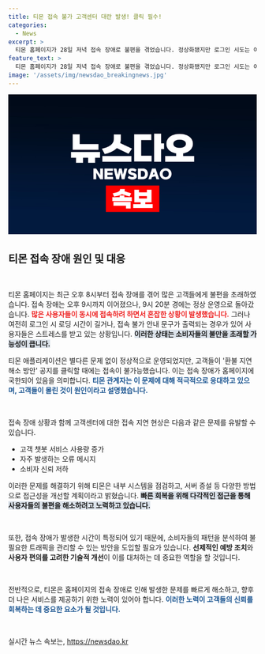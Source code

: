 ```yaml
---
title: 티몬 접속 불가 고객센터 대란 발생! 클릭 필수!
categories:
  - News
excerpt: >
  티몬 홈페이지가 28일 저녁 접속 장애로 불편을 겪었습니다. 정상화됐지만 로그인 시도는 여전히 느리거나 불가능해, 고객센터 문의도 지연되고 있습니다. 막대한 고객 몰림이 원인으로 지적되었습니다.
feature_text: >
  티몬 홈페이지가 28일 저녁 접속 장애로 불편을 겪었습니다. 정상화됐지만 로그인 시도는 여전히 느리거나 불가능해, 고객센터 문의도 지연되고 있습니다. 막대한 고객 몰림이 원인으로 지적되었습니다.
image: '/assets/img/newsdao_breakingnews.jpg'
---
```


<p><img src="/assets/img/newsdao_breakingnews.jpg" alt="koreaapp 속보" /></p>

<h2 data-ke-size="size26">티몬 접속 장애 원인 및 대응</h2>

<p data-ke-size="size16">&nbsp;</p>

<p>티몬 홈페이지는 최근 오후 8시부터 접속 장애를 겪어 많은 고객들에게 불편을 초래하였습니다. 접속 장애는 오후 9시까지 이어졌으나, 9시 20분 경에는 정상 운영으로 돌아갔습니다. <b><span style="color: #ee2323;">많은 사용자들이 동시에 접속하려 하면서 혼잡한 상황이 발생했습니다.</span></b> 그러나 여전히 로그인 시 로딩 시간이 길거나, 접속 불가 안내 문구가 출력되는 경우가 있어 사용자들은 스트레스를 받고 있는 상황입니다. <b><span style="background-color: #21538527;">이러한 상태는 소비자들의 불만을 초래할 가능성이 큽니다.</span></b></p>

<p>티몬 애플리케이션은 별다른 문제 없이 정상적으로 운영되었지만, 고객들이 '환불 지연 해소 방안' 공지를 클릭할 때에는 접속이 불가능했습니다. 이는 접속 장애가 홈페이지에 국한되어 있음을 의미합니다. <b><span style="color: #1a5490;">티몬 관계자는 이 문제에 대해 적극적으로 응대하고 있으며, 고객들이 몰린 것이 원인이라고 설명했습니다.</span></b></p>

<p data-ke-size="size16">&nbsp;</p>

<p>접속 장애 상황과 함께 고객센터에 대한 접속 지연 현상은 다음과 같은 문제를 유발할 수 있습니다.</p>

<ul>
  <li>고객 챗봇 서비스 사용량 증가</li>
  <li>자주 발생하는 오류 메시지</li>
  <li>소비자 신뢰 저하</li>
</ul>

<p>이러한 문제를 해결하기 위해 티몬은 내부 시스템을 점검하고, 서버 증설 등 다양한 방법으로 접근성을 개선할 계획이라고 밝혔습니다. <b><span style="background-color: #21538527;">빠른 회복을 위해 다각적인 접근을 통해 사용자들의 불편을 해소하려고 노력하고 있습니다.</span></b></p>

<p data-ke-size="size16">&nbsp;</p>

<p>또한, 접속 장애가 발생한 시간이 특정되어 있기 때문에, 소비자들의 패턴을 분석하여 불필요한 트래픽을 관리할 수 있는 방안을 도입할 필요가 있습니다. <b>선제적인 예방 조치</b>와 <b>사용자 편의를 고려한 기술적 개선</b>이 이를 대처하는 데 중요한 역할을 할 것입니다.</p>

<p data-ke-size="size16">&nbsp;</p>

<p>전반적으로, 티몬은 홈페이지의 접속 장애로 인해 발생한 문제를 빠르게 해소하고, 향후 더 나은 서비스를 제공하기 위한 노력이 있어야 합니다. <b><span style="color: #1a5490;">이러한 노력이 고객들의 신뢰를 회복하는 데 중요한 요소가 될 것입니다.</span></b> </p>

<p data-ke-size="size16">&nbsp;</p>
실시간 뉴스 속보는, <a href="https://newsdao.kr" rel="dofollow">https://newsdao.kr</a>


